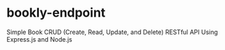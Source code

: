 # bookly-endpoint
Simple Book CRUD (Create, Read, Update, and Delete) RESTful API Using Express.js and Node.js




















